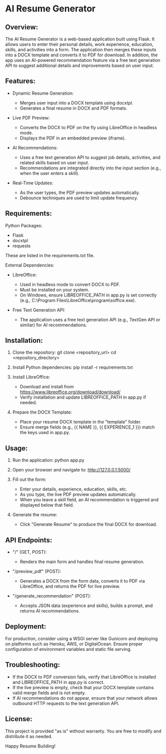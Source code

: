 AI Resume Generator
===================

Overview:
---------
The AI Resume Generator is a web-based application built using Flask. It allows users to enter their personal details,
work experience, education, skills, and activities into a form. The application then merges these inputs into a DOCX
template and converts it to PDF for download. In addition, the app uses an AI-powered recommendation feature via a
free text generation API to suggest additional details and improvements based on user input.

Features:
---------
- Dynamic Resume Generation:
  * Merges user input into a DOCX template using docxtpl.
  * Generates a final resume in DOCX and PDF formats.
  
- Live PDF Preview:
  * Converts the DOCX to PDF on the fly using LibreOffice in headless mode.
  * Displays the PDF in an embedded preview (iframe).

- AI Recommendations:
  * Uses a free text generation API to suggest job details, activities, and related skills based on user input.
  * Recommendations are integrated directly into the input section (e.g., when the user enters a skill).

- Real-Time Updates:
  * As the user types, the PDF preview updates automatically.
  * Debounce techniques are used to limit update frequency.

Requirements:
-------------
Python Packages:
  - Flask
  - docxtpl
  - requests

These are listed in the requirements.txt file.

External Dependencies:
  - LibreOffice:
    * Used in headless mode to convert DOCX to PDF.
    * Must be installed on your system.
    * On Windows, ensure LIBREOFFICE_PATH in app.py is set correctly (e.g., 
      C:\Program Files\LibreOffice\program\soffice.exe).

  - Free Text Generation API:
    * The application uses a free text generation API (e.g., TextGen API or similar)
      for AI recommendations.

Installation:
-------------
1. Clone the repository:
   git clone <repository_url>
   cd <repository_directory>

2. Install Python dependencies:
   pip install -r requirements.txt

3. Install LibreOffice:
   - Download and install from https://www.libreoffice.org/download/download/
   - Verify installation and update LIBREOFFICE_PATH in app.py if needed.

4. Prepare the DOCX Template:
   - Place your resume DOCX template in the "template" folder.
   - Ensure merge fields (e.g., {{ NAME }}, {{ EXPERIENCE_1 }}) match the keys used in app.py.

Usage:
------
1. Run the application:
   python app.py

2. Open your browser and navigate to:
   http://127.0.0.1:5000/

3. Fill out the form:
   - Enter your details, experience, education, skills, etc.
   - As you type, the live PDF preview updates automatically.
   - When you leave a skill field, an AI recommendation is triggered and displayed below that field.

4. Generate the resume:
   - Click "Generate Resume" to produce the final DOCX for download.

API Endpoints:
--------------
- "/" (GET, POST):
  * Renders the main form and handles final resume generation.
  
- "/preview_pdf" (POST):
  * Generates a DOCX from the form data, converts it to PDF via LibreOffice,
    and returns the PDF for live preview.

- "/generate_recommendation" (POST):
  * Accepts JSON data (experience and skills), builds a prompt, and returns AI recommendations.

Deployment:
-----------
For production, consider using a WSGI server like Gunicorn and deploying on platforms such as Heroku, AWS,
or DigitalOcean. Ensure proper configuration of environment variables and static file serving.

Troubleshooting:
----------------
- If the DOCX to PDF conversion fails, verify that LibreOffice is installed and LIBREOFFICE_PATH in app.py is correct.
- If the live preview is empty, check that your DOCX template contains valid merge fields and is not empty.
- If AI recommendations do not appear, ensure that your network allows outbound HTTP requests to the text generation API.

License:
--------
This project is provided "as is" without warranty. You are free to modify and distribute it as needed.

Happy Resume Building!
